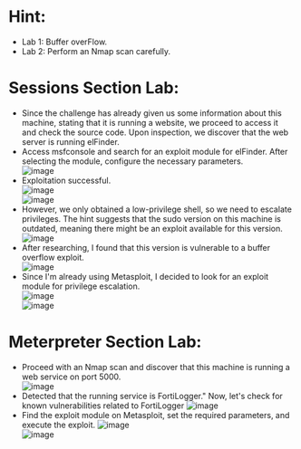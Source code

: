 # Hint:
- Lab 1: Buffer overFlow.
- Lab 2: Perform an Nmap scan carefully.
# Sessions Section Lab:
- Since the challenge has already given us some information about this machine, stating that it is running a website, we proceed to access it and check the source code. Upon inspection, we discover that the web server is running elFinder.<br>
- Access msfconsole and search for an exploit module for elFinder. After selecting the module, configure the necessary parameters.<br>
![image](https://github.com/user-attachments/assets/cf24c23f-fd26-4faf-8b44-409c4ef67b27) <br>
- Exploitation successful.<br>
![image](https://github.com/user-attachments/assets/b627ec2e-dc5a-4be9-ae39-4645aa36bb7f) <br>
![image](https://github.com/user-attachments/assets/71c94555-2aac-427e-a833-89c8f8c2a2e8) <br>
- However, we only obtained a low-privilege shell, so we need to escalate privileges. The hint suggests that the sudo version on this machine is outdated, meaning there might be an exploit available for this version.<br>
![image](https://github.com/user-attachments/assets/39266d03-7498-4017-b31b-11c9839cdaf4) <br>
- After researching, I found that this version is vulnerable to a buffer overflow exploit.<br>
![image](https://github.com/user-attachments/assets/25ecaa23-16f9-4171-94fd-71cfc00ee9e2) <br>
- Since I'm already using Metasploit, I decided to look for an exploit module for privilege escalation.<br>
![image](https://github.com/user-attachments/assets/a497cad5-b015-45c5-b081-6dfc0e2f4ec4) <br>
![image](https://github.com/user-attachments/assets/9e13fb04-35b9-4f34-90ac-ed689698a1e6) <br>

# Meterpreter Section Lab:
- Proceed with an Nmap scan and discover that this machine is running a web service on port 5000.<br>
![image](https://github.com/user-attachments/assets/a8ba2e25-6395-4b51-a3df-95a8075f1da2) <br>
- Detected that the running service is FortiLogger." Now, let's check for known vulnerabilities related to FortiLogger
![image](https://github.com/user-attachments/assets/bd67b76c-3f61-4126-bda2-49b3034ff56e) <br>
- Find the exploit module on Metasploit, set the required parameters, and execute the exploit.
![image](https://github.com/user-attachments/assets/d96277c6-83ec-4113-a20f-d553a64a02cc) <br>
![image](https://github.com/user-attachments/assets/0c3bb2e5-3dd7-4348-bd03-667b2b345fdb) <br>









